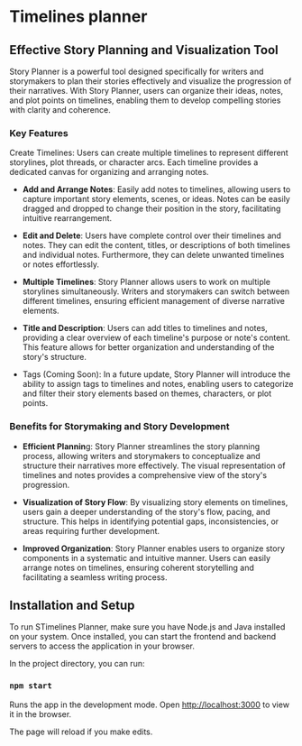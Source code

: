 # Timelines planner

## Effective Story Planning and Visualization Tool

Story Planner is a powerful tool designed specifically for writers and storymakers to plan their stories effectively and visualize the progression of their narratives. With Story Planner, users can organize their ideas, notes, and plot points on timelines, enabling them to develop compelling stories with clarity and coherence.

### Key Features
Create Timelines: Users can create multiple timelines to represent different storylines, plot threads, or character arcs. Each timeline provides a dedicated canvas for organizing and arranging notes.

+ **Add and Arrange Notes**: Easily add notes to timelines, allowing users to capture important story elements, scenes, or ideas. Notes can be easily dragged and dropped to change their position in the story, facilitating intuitive rearrangement.

+ **Edit and Delete**: Users have complete control over their timelines and notes. They can edit the content, titles, or descriptions of both timelines and individual notes. Furthermore, they can delete unwanted timelines or notes effortlessly.

+ **Multiple Timelines**: Story Planner allows users to work on multiple storylines simultaneously. Writers and storymakers can switch between different timelines, ensuring efficient management of diverse narrative elements.

+ **Title and Description**: Users can add titles to timelines and notes, providing a clear overview of each timeline's purpose or note's content. This feature allows for better organization and understanding of the story's structure.

+ Tags (Coming Soon): In a future update, Story Planner will introduce the ability to assign tags to timelines and notes, enabling users to categorize and filter their story elements based on themes, characters, or plot points.

### Benefits for Storymaking and Story Development

+ **Efficient Plannin**g: Story Planner streamlines the story planning process, allowing writers and storymakers to conceptualize and structure their narratives more effectively. The visual representation of timelines and notes provides a comprehensive view of the story's progression.

+ **Visualization of Story Flow**: By visualizing story elements on timelines, users gain a deeper understanding of the story's flow, pacing, and structure. This helps in identifying potential gaps, inconsistencies, or areas requiring further development.

+ **Improved Organization**: Story Planner enables users to organize story components in a systematic and intuitive manner. Users can easily arrange notes on timelines, ensuring coherent storytelling and facilitating a seamless writing process.



## Installation and Setup
To run STimelines Planner, make sure you have Node.js and Java installed on your system. Once installed, you can start the frontend and backend servers to access the application in your browser.

In the project directory, you can run:

### `npm start`

Runs the app in the development mode.
Open [http://localhost:3000](http://localhost:3000) to view it in the browser.

The page will reload if you make edits.